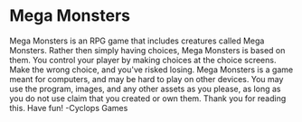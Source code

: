 # Mega Monsters
Mega Monsters is an RPG game that includes creatures called Mega Monsters.
Rather then simply having choices, Mega Monsters is based on them.
You control your player by making choices at the choice screens. Make the wrong choice, and you've risked losing.
Mega Monsters is a game meant for computers, and may be hard to play on other devices.
You may use the program, images, and any other assets as you please, as long as you do not use claim that you created or own them.
Thank you for reading this.
Have fun!
-Cyclops Games
